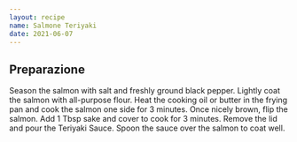 ```yaml
---
layout: recipe
name: Salmone Teriyaki
date: 2021-06-07
---
```


## Preparazione

Season the salmon with salt and freshly ground black pepper. Lightly coat the salmon with all-purpose flour. Heat the cooking oil or butter in the frying pan and cook the salmon one side for 3 minutes. Once nicely brown, flip the salmon. Add 1 Tbsp sake and cover to cook for 3 minutes. Remove the lid and pour the Teriyaki Sauce. Spoon the sauce over the salmon to coat well.
